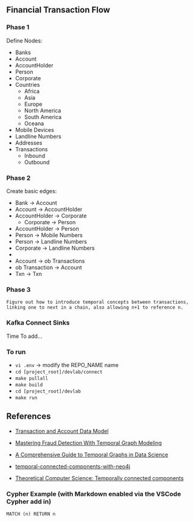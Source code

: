 ## Financial Transaction Flow 


### Phase 1

Define Nodes:

  - Banks
  - Account
  - AccountHolder
  - Person
  - Corporate
  - Countries
    - Africa
    - Asia
    - Europe
    - North America
    - South America
    - Oceana
  - Mobile Devices
  - Landline Numbers
  - Addresses
  - Transactions
    - Inbound
    - Outbound


### Phase 2

Create basic edges:

  - Bank -> Account
  - Account -> AccountHolder
  - AccountHolder -> Corporate
    - Corporate -> Person
  - AccountHolder -> Person
  - Person -> Mobile Numbers
  - Person -> Landline Numbers
  - Corporate -> Landline Numbers
  - 
  - Account -> ob Transactions
  - ob Transaction -> Account
  - Txn -> Txn

### Phase 3

    Figure out how to introduce temporal concepts between transactions, linking one to next in a chain, also allowing n+1 to reference n.


### Kafka Connect Sinks

Time To add...


### To run

- `vi .env`    -> modify the REPO_NAME name
- `cd [project_root]/devlab/connect`
- `make pullall`
- `make build`
- `cd [project_root]/devlab`
- `make run`


## References


- [Transaction and Account Data Model](https://neo4j.com/developer/industry-use-cases/data-models/transactions/transactions-base-model/?_gl=1*d43n9l*_gcl_au*MTc2MjA3MzA3NS4xNzUzMjY3Mzc5*_ga*NzU1MTc3ODQwLjE3NTMyNjczNzk.*_ga_DL38Q8KGQC*czE3NTMyNjczNzkkbzEkZzEkdDE3NTMyNzM2MzIkajYwJGwwJGgw*_ga_DZP8Z65KK4*czE3NTMyNjczNzkkbzEkZzEkdDE3NTMyNzM2MzIkajYwJGwwJGgw)


- [Mastering Fraud Detection With Temporal Graph Modeling](https://neo4j.com/blog/developer/mastering-fraud-detection-temporal-graph/)

- [A Comprehensive Guide to Temporal Graphs in Data Science](https://www.analyticsvidhya.com/blog/2023/12/a-comprehensive-guide-to-temporal-graphs-in-data-science/)

- [temporal-connected-components-with-neo4j](https://github.com/halftermeyer/temporal-connected-components-with-neo4j/tree/main)

- [Theoretical Computer Science: Temporally connected components](https://www.sciencedirect.com/science/article/pii/S0304397524003748)

### Cypher Example (with Markdown enabled via the VSCode Cypher add in)

```cypher
MATCH (n) RETURN n
```

